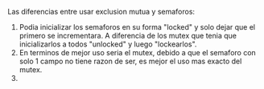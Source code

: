 Las diferencias entre usar exclusion mutua y semaforos:
1. Podia inicializar los semaforos en su forma "locked" y solo dejar que el primero se incrementara.
A diferencia de los mutex que tenia que inicializarlos a todos "unlocked" y luego "lockearlos".
2. En terminos de mejor uso seria el mutex, debido a que el semaforo con solo 1 campo no tiene razon
de ser, es mejor el uso mas exacto del mutex.
3. 
